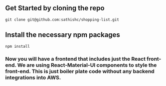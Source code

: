 ## Get Started by cloning the repo

`git clone git@github.com:sathishc/shopping-list.git`


## Install the necessary npm packages

`npm install`

### Now you will have a frontend that includes just the React front-end. We are using React-Material-UI components to style the front-end. This is just boiler plate code without any backend integrations into AWS.  



